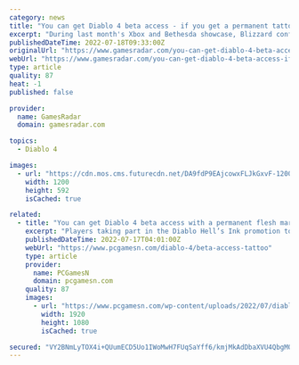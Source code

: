 ```yaml
---
category: news
title: "You can get Diablo 4 beta access - if you get a permanent tattoo"
excerpt: "During last month's Xbox and Bethesda showcase, Blizzard confirmed that Diablo 4 will be coming to PC and consoles in 2023. But if that's too long to wait, the developer is offering die-hard Diablo ..."
publishedDateTime: 2022-07-18T09:33:00Z
originalUrl: "https://www.gamesradar.com/you-can-get-diablo-4-beta-access-if-you-get-a-permanent-tattoo/"
webUrl: "https://www.gamesradar.com/you-can-get-diablo-4-beta-access-if-you-get-a-permanent-tattoo/"
type: article
quality: 87
heat: -1
published: false

provider:
  name: GamesRadar
  domain: gamesradar.com

topics:
  - Diablo 4

images:
  - url: "https://cdn.mos.cms.futurecdn.net/DA9fdP9EAjcowxFLJkGxvF-1200-80.jpg"
    width: 1200
    height: 592
    isCached: true

related:
  - title: "You can get Diablo 4 beta access with a permanent flesh mark"
    excerpt: "Players taking part in the Diablo Hell’s Ink promotion to get a free flash tattoo are also being given Diablo 4 beta access and a free copy of the RPG game ..."
    publishedDateTime: 2022-07-17T04:01:00Z
    webUrl: "https://www.pcgamesn.com/diablo-4/beta-access-tattoo"
    type: article
    provider:
      name: PCGamesN
      domain: pcgamesn.com
    quality: 87
    images:
      - url: "https://www.pcgamesn.com/wp-content/uploads/2022/07/diablo-4-beta-access-tattoo-flesh-tribute.jpg"
        width: 1920
        height: 1080
        isCached: true

secured: "VY2BNmLyTOX4i+QUumECD5Uo1IWoMwH7FUqSaYff6/kmjMkAdDbaXVU4QbgM0dedyBToO7DioQBHJbe9nDgn0rXsixiwfi3cZdobrfzJ4lNcbIHUENxIPp964AFOEcQv4jQkijTsmHHoCc/qCy1sW4R8b896mVwX9gT08elIdsNf4pnHHQBRJI1wpgEzUnjkH3SenIMb5nU/Hs5hT1QhtkrXfXy6vhprw2DNKbjbRmGBWmdNS4G6yG4Or1G9miWWMHIZ0iaFd41u4f3b/RAMF6lSH+Tj0tFvGpkWpFWyM4pd5uAb3w5BbtooVP+Yjs85EDFD89opUh3g9RnbeUsd3Mq3PWMxv+fExgvfFcLtZ3I=;jmFwHjGB3ydVVpzEfR60dg=="
---
```


